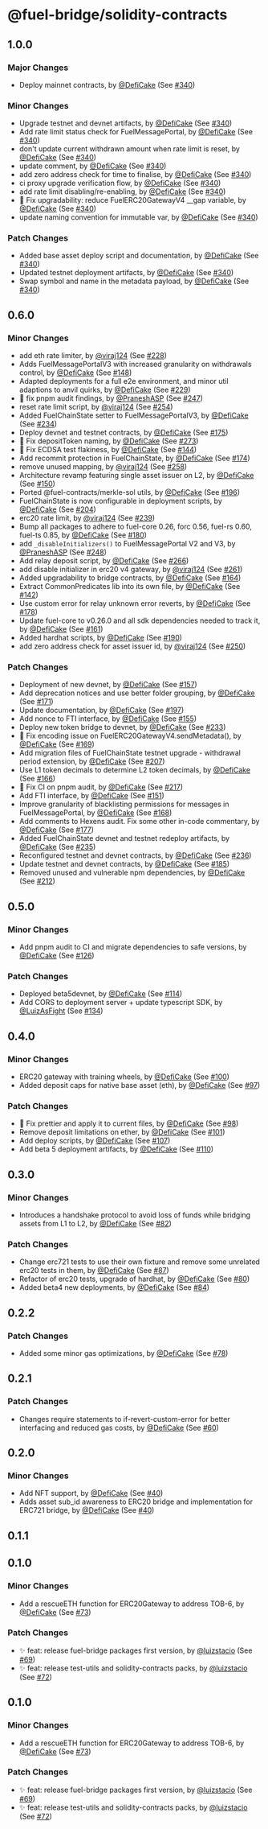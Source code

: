 # @fuel-bridge/solidity-contracts

## 1.0.0

### Major Changes

- Deploy mainnet contracts, by [@DefiCake](https://github.com/DefiCake) (See [#340](https://github.com/FuelLabs/fuel-bridge/pull/340))

### Minor Changes

- Upgrade testnet and devnet artifacts, by [@DefiCake](https://github.com/DefiCake) (See [#340](https://github.com/FuelLabs/fuel-bridge/pull/340))
- Add rate limit status check for FuelMessagePortal, by [@DefiCake](https://github.com/DefiCake) (See [#340](https://github.com/FuelLabs/fuel-bridge/pull/340))
- don't update current withdrawn amount when rate limit is reset, by [@DefiCake](https://github.com/DefiCake) (See [#340](https://github.com/FuelLabs/fuel-bridge/pull/340))
- update comment, by [@DefiCake](https://github.com/DefiCake) (See [#340](https://github.com/FuelLabs/fuel-bridge/pull/340))
- add zero address check for time to finalise, by [@DefiCake](https://github.com/DefiCake) (See [#340](https://github.com/FuelLabs/fuel-bridge/pull/340))
- ci proxy upgrade verification flow, by [@DefiCake](https://github.com/DefiCake) (See [#340](https://github.com/FuelLabs/fuel-bridge/pull/340))
- add rate limit disabling/re-enabling, by [@DefiCake](https://github.com/DefiCake) (See [#340](https://github.com/FuelLabs/fuel-bridge/pull/340))
- 🐞 Fix upgradability: reduce FuelERC20GatewayV4 \_\_gap variable, by [@DefiCake](https://github.com/DefiCake) (See [#340](https://github.com/FuelLabs/fuel-bridge/pull/340))
- update naming convention for immutable var, by [@DefiCake](https://github.com/DefiCake) (See [#340](https://github.com/FuelLabs/fuel-bridge/pull/340))

### Patch Changes

- Added base asset deploy script and documentation, by [@DefiCake](https://github.com/DefiCake) (See [#340](https://github.com/FuelLabs/fuel-bridge/pull/340))
- Updated testnet deployment artifacts, by [@DefiCake](https://github.com/DefiCake) (See [#340](https://github.com/FuelLabs/fuel-bridge/pull/340))
- Swap symbol and name in the metadata payload, by [@DefiCake](https://github.com/DefiCake) (See [#340](https://github.com/FuelLabs/fuel-bridge/pull/340))

## 0.6.0

### Minor Changes

- add eth rate limiter, by [@viraj124](https://github.com/viraj124) (See [#228](https://github.com/FuelLabs/fuel-bridge/pull/228))
- Adds FuelMessagePortalV3 with increased granularity on withdrawals control, by [@DefiCake](https://github.com/DefiCake) (See [#148](https://github.com/FuelLabs/fuel-bridge/pull/148))
- Adapted deployments for a full e2e environment, and minor util adaptions to anvil quirks, by [@DefiCake](https://github.com/DefiCake) (See [#229](https://github.com/FuelLabs/fuel-bridge/pull/229))
- 🐞 fix pnpm audit findings, by [@PraneshASP](https://github.com/PraneshASP) (See [#247](https://github.com/FuelLabs/fuel-bridge/pull/247))
- reset rate limit script, by [@viraj124](https://github.com/viraj124) (See [#254](https://github.com/FuelLabs/fuel-bridge/pull/254))
- Added FuelChainState setter to FuelMessagePortalV3, by [@DefiCake](https://github.com/DefiCake) (See [#234](https://github.com/FuelLabs/fuel-bridge/pull/234))
- Deploy devnet and testnet contracts, by [@DefiCake](https://github.com/DefiCake) (See [#175](https://github.com/FuelLabs/fuel-bridge/pull/175))
- 🐞 Fix depositToken naming, by [@DefiCake](https://github.com/DefiCake) (See [#273](https://github.com/FuelLabs/fuel-bridge/pull/273))
- 🐞 Fix ECDSA test flakiness, by [@DefiCake](https://github.com/DefiCake) (See [#144](https://github.com/FuelLabs/fuel-bridge/pull/144))
- Add recommit protection in FuelChainState, by [@DefiCake](https://github.com/DefiCake) (See [#174](https://github.com/FuelLabs/fuel-bridge/pull/174))
- remove unused mapping, by [@viraj124](https://github.com/viraj124) (See [#258](https://github.com/FuelLabs/fuel-bridge/pull/258))
- Architecture revamp featuring single asset issuer on L2, by [@DefiCake](https://github.com/DefiCake) (See [#150](https://github.com/FuelLabs/fuel-bridge/pull/150))
- Ported @fuel-contracts/merkle-sol utils, by [@DefiCake](https://github.com/DefiCake) (See [#196](https://github.com/FuelLabs/fuel-bridge/pull/196))
- FuelChainState is now configurable in deployment scripts, by [@DefiCake](https://github.com/DefiCake) (See [#204](https://github.com/FuelLabs/fuel-bridge/pull/204))
- erc20 rate limit, by [@viraj124](https://github.com/viraj124) (See [#239](https://github.com/FuelLabs/fuel-bridge/pull/239))
- Bump all packages to adhere to fuel-core 0.26, forc 0.56, fuel-rs 0.60, fuel-ts 0.85, by [@DefiCake](https://github.com/DefiCake) (See [#180](https://github.com/FuelLabs/fuel-bridge/pull/180))
- add `_disableInitializers()` to FuelMessagePortal V2 and V3, by [@PraneshASP](https://github.com/PraneshASP) (See [#248](https://github.com/FuelLabs/fuel-bridge/pull/248))
- Add relay deposit script, by [@DefiCake](https://github.com/DefiCake) (See [#266](https://github.com/FuelLabs/fuel-bridge/pull/266))
- add disable initializer in erc20 v4 gateway, by [@viraj124](https://github.com/viraj124) (See [#261](https://github.com/FuelLabs/fuel-bridge/pull/261))
- Added upgradability to bridge contracts, by [@DefiCake](https://github.com/DefiCake) (See [#164](https://github.com/FuelLabs/fuel-bridge/pull/164))
- Extract CommonPredicates lib into its own file, by [@DefiCake](https://github.com/DefiCake) (See [#142](https://github.com/FuelLabs/fuel-bridge/pull/142))
- Use custom error for relay unknown error reverts, by [@DefiCake](https://github.com/DefiCake) (See [#178](https://github.com/FuelLabs/fuel-bridge/pull/178))
- Update fuel-core to v0.26.0 and all sdk dependencies needed to track it, by [@DefiCake](https://github.com/DefiCake) (See [#161](https://github.com/FuelLabs/fuel-bridge/pull/161))
- Added hardhat scripts, by [@DefiCake](https://github.com/DefiCake) (See [#190](https://github.com/FuelLabs/fuel-bridge/pull/190))
- add zero address check for asset issuer id, by [@viraj124](https://github.com/viraj124) (See [#250](https://github.com/FuelLabs/fuel-bridge/pull/250))

### Patch Changes

- Deployment of new devnet, by [@DefiCake](https://github.com/DefiCake) (See [#157](https://github.com/FuelLabs/fuel-bridge/pull/157))
- Add deprecation notices and use better folder grouping, by [@DefiCake](https://github.com/DefiCake) (See [#171](https://github.com/FuelLabs/fuel-bridge/pull/171))
- Update documentation, by [@DefiCake](https://github.com/DefiCake) (See [#197](https://github.com/FuelLabs/fuel-bridge/pull/197))
- Add nonce to FTI interface, by [@DefiCake](https://github.com/DefiCake) (See [#155](https://github.com/FuelLabs/fuel-bridge/pull/155))
- Deploy new token bridge to devnet, by [@DefiCake](https://github.com/DefiCake) (See [#233](https://github.com/FuelLabs/fuel-bridge/pull/233))
- 🐞 Fix encoding issue on FuelERC20GatewayV4.sendMetadata(), by [@DefiCake](https://github.com/DefiCake) (See [#169](https://github.com/FuelLabs/fuel-bridge/pull/169))
- Add migration files of FuelChainState testnet upgrade - withdrawal period extension, by [@DefiCake](https://github.com/DefiCake) (See [#207](https://github.com/FuelLabs/fuel-bridge/pull/207))
- Use L1 token decimals to determine L2 token decimals, by [@DefiCake](https://github.com/DefiCake) (See [#166](https://github.com/FuelLabs/fuel-bridge/pull/166))
- 🐞 Fix CI on pnpm audit, by [@DefiCake](https://github.com/DefiCake) (See [#217](https://github.com/FuelLabs/fuel-bridge/pull/217))
- Add FTI interface, by [@DefiCake](https://github.com/DefiCake) (See [#151](https://github.com/FuelLabs/fuel-bridge/pull/151))
- Improve granularity of blacklisting permissions for messages in FuelMessagePortal, by [@DefiCake](https://github.com/DefiCake) (See [#168](https://github.com/FuelLabs/fuel-bridge/pull/168))
- Add comments to Hexens audit. Fix some other in-code commentary, by [@DefiCake](https://github.com/DefiCake) (See [#177](https://github.com/FuelLabs/fuel-bridge/pull/177))
- Added FuelChainState devnet and testnet redeploy artifacts, by [@DefiCake](https://github.com/DefiCake) (See [#235](https://github.com/FuelLabs/fuel-bridge/pull/235))
- Reconfigured testnet and devnet contracts, by [@DefiCake](https://github.com/DefiCake) (See [#236](https://github.com/FuelLabs/fuel-bridge/pull/236))
- Update testnet and devnet contracts, by [@DefiCake](https://github.com/DefiCake) (See [#185](https://github.com/FuelLabs/fuel-bridge/pull/185))
- Removed unused and vulnerable npm dependencies, by [@DefiCake](https://github.com/DefiCake) (See [#212](https://github.com/FuelLabs/fuel-bridge/pull/212))

## 0.5.0

### Minor Changes

- Add pnpm audit to CI and migrate dependencies to safe versions, by [@DefiCake](https://github.com/DefiCake) (See [#126](https://github.com/FuelLabs/fuel-bridge/pull/126))

### Patch Changes

- Deployed beta5devnet, by [@DefiCake](https://github.com/DefiCake) (See [#114](https://github.com/FuelLabs/fuel-bridge/pull/114))
- Add CORS to deployment server + update typescript SDK, by [@LuizAsFight](https://github.com/LuizAsFight) (See [#134](https://github.com/FuelLabs/fuel-bridge/pull/134))

## 0.4.0

### Minor Changes

- ERC20 gateway with training wheels, by [@DefiCake](https://github.com/DefiCake) (See [#100](https://github.com/FuelLabs/fuel-bridge/pull/100))
- Added deposit caps for native base asset (eth), by [@DefiCake](https://github.com/DefiCake) (See [#97](https://github.com/FuelLabs/fuel-bridge/pull/97))

### Patch Changes

- 🐞 Fix prettier and apply it to current files, by [@DefiCake](https://github.com/DefiCake) (See [#98](https://github.com/FuelLabs/fuel-bridge/pull/98))
- Remove deposit limitations on ether, by [@DefiCake](https://github.com/DefiCake) (See [#101](https://github.com/FuelLabs/fuel-bridge/pull/101))
- Add deploy scripts, by [@DefiCake](https://github.com/DefiCake) (See [#107](https://github.com/FuelLabs/fuel-bridge/pull/107))
- Add beta 5 deployment artifacts, by [@DefiCake](https://github.com/DefiCake) (See [#110](https://github.com/FuelLabs/fuel-bridge/pull/110))

## 0.3.0

### Minor Changes

- Introduces a handshake protocol to avoid loss of funds while bridging assets from L1 to L2, by [@DefiCake](https://github.com/DefiCake) (See [#82](https://github.com/FuelLabs/fuel-bridge/pull/82))

### Patch Changes

- Change erc721 tests to use their own fixture and remove some unrelated erc20 tests in them, by [@DefiCake](https://github.com/DefiCake) (See [#87](https://github.com/FuelLabs/fuel-bridge/pull/87))
- Refactor of erc20 tests, upgrade of hardhat, by [@DefiCake](https://github.com/DefiCake) (See [#80](https://github.com/FuelLabs/fuel-bridge/pull/80))
- Added beta4 new deployments, by [@DefiCake](https://github.com/DefiCake) (See [#84](https://github.com/FuelLabs/fuel-bridge/pull/84))

## 0.2.2

### Patch Changes

- Added some minor gas optimizations, by [@DefiCake](https://github.com/DefiCake) (See [#78](https://github.com/FuelLabs/fuel-bridge/pull/78))

## 0.2.1

### Patch Changes

- Changes require statements to if-revert-custom-error for better interfacing and reduced gas costs, by [@DefiCake](https://github.com/DefiCake) (See [#60](https://github.com/FuelLabs/fuel-bridge/pull/60))

## 0.2.0

### Minor Changes

- Add NFT support, by [@DefiCake](https://github.com/DefiCake) (See [#40](https://github.com/FuelLabs/fuel-bridge/pull/40))
- Adds asset sub_id awareness to ERC20 bridge and implementation for ERC721 bridge, by [@DefiCake](https://github.com/DefiCake) (See [#40](https://github.com/FuelLabs/fuel-bridge/pull/40))

## 0.1.1

## 0.1.0

### Minor Changes

- Add a rescueETH function for ERC20Gateway to address TOB-6, by [@DefiCake](https://github.com/DefiCake) (See [#73](https://github.com/FuelLabs/fuel-bridge/pull/73))

### Patch Changes

- ✨ feat: release fuel-bridge packages first version, by [@luizstacio](https://github.com/luizstacio) (See [#69](https://github.com/FuelLabs/fuel-bridge/pull/69))
- ✨ feat: release test-utils and solidity-contracts packs, by [@luizstacio](https://github.com/luizstacio) (See [#72](https://github.com/FuelLabs/fuel-bridge/pull/72))

## 0.1.0

### Minor Changes

- Add a rescueETH function for ERC20Gateway to address TOB-6, by [@DefiCake](https://github.com/DefiCake) (See [#73](https://github.com/FuelLabs/fuel-bridge/pull/73))

### Patch Changes

- ✨ feat: release fuel-bridge packages first version, by [@luizstacio](https://github.com/luizstacio) (See [#69](https://github.com/FuelLabs/fuel-bridge/pull/69))
- ✨ feat: release test-utils and solidity-contracts packs, by [@luizstacio](https://github.com/luizstacio) (See [#72](https://github.com/FuelLabs/fuel-bridge/pull/72))
